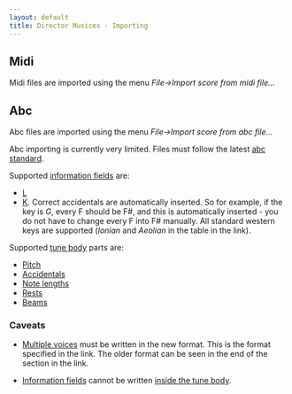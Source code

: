 ```yaml
---
layout: default
title: Director Musices · Importing
---
```


## Midi

Midi files are imported using the menu *File->Import score from midi file...*

## Abc

Abc files are imported using the menu *File->Import score from abc file...*

Abc importing is currently very limited. Files must follow the latest [abc standard](http://abcnotation.com/wiki/abc:standard:v2.1).

Supported [information fields](http://abcnotation.com/wiki/abc:standard:v2.1#information_fields) are:

* [L](http://abcnotation.com/wiki/abc:standard:v2.1#lunit_note_length)
* [K](http://abcnotation.com/wiki/abc:standard:v2.1#kkey). Correct accidentals are automatically inserted. So for example, if the key is *G*, every F should be F#, and this is automatically inserted - you do not have to change every F into F# manually. All standard western keys are supported (*Ionian* and *Aeolian* in the table in the link).

Supported [tune body](http://abcnotation.com/wiki/abc:standard:v2.1#the_tune_body) parts are:

* [Pitch](http://abcnotation.com/wiki/abc:standard:v2.1#pitch)
* [Accidentals](http://abcnotation.com/wiki/abc:standard:v2.1#accidentals)
* [Note lengths](http://abcnotation.com/wiki/abc:standard:v2.1#note_lengths)
* [Rests](http://abcnotation.com/wiki/abc:standard:v2.1#rests)
* [Beams](http://abcnotation.com/wiki/abc:standard:v2.1#beams)

### Caveats

* [Multiple voices](http://abcnotation.com/wiki/abc:standard:v2.1#multiple_voices) must be written in the new format. This is the format specified in the link. The older format can be seen in the end of the section in the link.

* [Information fields](http://abcnotation.com/wiki/abc:standard:v2.1#information_fields) cannot be written [inside the tune body](http://abcnotation.com/wiki/abc:standard:v2.1#use_of_fields_within_the_tune_body).


